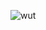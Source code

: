![wut](https://user-images.githubusercontent.com/42163944/131086547-c3346851-2e43-474b-b77c-066318dcc32d.png)
